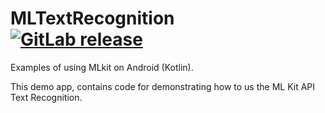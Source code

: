 # MLTextRecognition <br> [![GitLab release](https://img.shields.io/static/v1?label=Release&message=1.0.0&color=Red)](https://gitlab.com/ArcaDan/mltextrecognition/-/tags/1.0.0)

Examples of using MLkit on Android (Kotlin).

This demo app, contains code for demonstrating how to us the ML Kit API Text Recognition.
